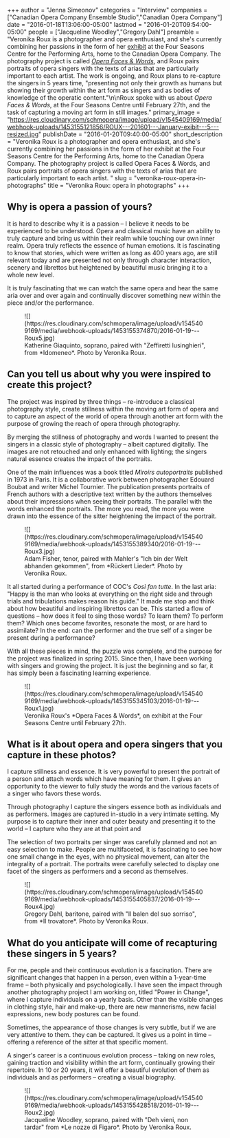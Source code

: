 +++
author = "Jenna Simeonov"
categories = "Interview"
companies = ["Canadian Opera Company Ensemble Studio","Canadian Opera Company"]
date = "2016-01-18T13:06:00-05:00"
lastmod = "2016-01-20T09:54:00-05:00"
people = ["Jacqueline Woodley","Gregory Dahl"]
preamble = "Veronika Roux is a photographer and opera enthusiast, and she's currently combining her passions in the form of her [exhibit](http://www.operafacesandwords.com/index) at the Four Seasons Centre for the Performing Arts, home to the Canadian Opera Company. The photography project is called [*Opera Faces & Words*](http://www.operafacesandwords.com/index), and Roux pairs portraits of opera singers with the texts of arias that are particularly important to each artist. The work is ongoing, and Roux plans to re-capture the singers in 5 years time, \"presenting not only their growth as humans but showing their growth within the art form as singers and as bodies of knowledge of the operatic content.\"\n\nRoux spoke with us about *Opera Faces & Words*, at the Four Seasons Centre until February 27th, and the task of capturing a moving art form in still images."
primary_image = "https://res.cloudinary.com/schmopera/image/upload/v1545409169/media/webhook-uploads/1453155121856/ROUX---201601---January-exibit---5---resized.jpg"
publishDate = "2016-01-20T09:40:00-05:00"
short_description = "Veronika Roux is a photographer and opera enthusiast, and she&#039;s currently combining her passions in the form of her exhibit at the Four Seasons Centre for the Performing Arts, home to the Canadian Opera Company. The photography project is called Opera Faces &amp; Words, and Roux pairs portraits of opera singers with the texts of arias that are particularly important to each artist. "
slug = "veronika-roux-opera-in-photographs"
title = "Veronika Roux: opera in photographs"
+++

## Why is opera a passion of yours?

It is hard to describe why it is a passion – I believe it needs to be experienced to be understood. Opera and classical music have an ability to truly capture and bring us within their realm while touching our own inner realm. Opera truly reflects the essence of human emotions. It is fascinating to know that stories, which were written as long as 400 years ago, are still relevant today and are presented not only through character interaction, scenery and librettos but heightened by beautiful music bringing it to a whole new level. 

It is truly fascinating that we can watch the same opera and hear the same aria over and over again and continually discover something new within the piece and/or the performance.

<figure data-type="image">![](https://res.cloudinary.com/schmopera/image/upload/v1545409169/media/webhook-uploads/1453155374870/2016-01-19---Roux5.jpg)
<figcaption>Katherine Giaquinto, soprano, paired with "Zeffiretti lusinghieri", from *Idomeneo*. Photo by Veronika Roux.</figcaption>
</figure>

## Can you tell us about why you were inspired to create this project?

The project was inspired by three things – re-introduce a classical photography style, create stillness within the moving art form of opera and to capture an aspect of the world of opera through another art form with the purpose of growing the reach of opera through photography.

By merging the stillness of photography and words I wanted to present the singers in a classic style of photography – albeit captured digitally. The images are not retouched and only enhanced with lighting; the singers natural essence creates the impact of the portraits. 

One of the main influences was a book titled *Miroirs autoportraits* published in 1973 in Paris. It is a collaborative work between photographer Edouard Boubat and writer Michel Tournier. The publication presents portraits of French authors with a descriptive text written by the authors themselves about their impressions when seeing their portraits. The parallel with the words enhanced the portraits. The more you read, the more you were drawn into the essence of the sitter heightening the impact of the portrait. 

<figure data-type="image">![](https://res.cloudinary.com/schmopera/image/upload/v1545409169/media/webhook-uploads/1453155389340/2016-01-19---Roux3.jpg)
<figcaption>Adam Fisher, tenor, paired with Mahler's "Ich bin der Welt abhanden gekommen", from *Rückert Lieder*. Photo by Veronika Roux.</figcaption>
</figure>

It all started during a performance of COC's *Così fan tutte*. In the last aria: "Happy is the man who looks at everything on the right side and through trials and tribulations makes reason his guide." It made me stop and think about how beautiful and inspiring librettos can be. This started a flow of questions – how does it feel to sing those words? To learn them? To perform them?  Which ones become favorites, resonate the most, or are hard to assimilate? In the end: can the performer and the true self of a singer be present during a performance?

With all these pieces in mind, the puzzle was complete, and the purpose for the project was finalized in spring 2015. Since then, I have been working with singers and growing the project. It is just the beginning and so far, it has simply been a fascinating learning experience.

<figure data-type="image">![](https://res.cloudinary.com/schmopera/image/upload/v1545409169/media/webhook-uploads/1453155345103/2016-01-19---Roux1.jpg)
<figcaption>Veronika Roux's *Opera Faces & Words*, on exhibit at the Four Seasons Centre until February 27th.</figcaption>
</figure>

##  What is it about opera and opera singers that you capture in these photos?

I capture stillness and essence. It is very powerful to present the portrait of a person and attach words which have meaning for them. It gives an opportunity to the viewer to fully study the words and the various facets of a singer who favors these words.

Through photography I capture the singers essence both as individuals and as performers. Images are captured in-studio in a very intimate setting. My purpose is to capture their inner and outer beauty and presenting it to the world – I capture who they are at that point and 

The selection of two portraits per singer was carefully planned and not an easy selection to make. People are multifaceted, it is fascinating to see how one small change in the eyes, with no physical movement, can alter the integrality of a portrait. The portraits were carefully selected to display one facet of the singers as performers and a second as themselves.

<figure data-type="image">![](https://res.cloudinary.com/schmopera/image/upload/v1545409169/media/webhook-uploads/1453155405837/2016-01-19---Roux4.jpg)
<figcaption>Gregory Dahl, baritone, paired with "Il balen del suo sorriso", from *Il trovatore*. Photo by Veronika Roux.</figcaption>
</figure>

## What do you anticipate will come of recapturing these singers in 5 years?

For me, people and their continuous evolution is a fascination. There are significant changes that happen in a person, even within a 1-year-time frame  – both physically and psychologically. I have seen the impact through another photography project I am working on, titled "Power in Change", where I capture individuals on a yearly basis. Other than the visible changes in clothing style, hair and make-up, there are new mannerisms, new facial expressions, new body postures can be found.  

Sometimes, the appearance of those changes is very subtle, but if we are very attentive to them. they can be captured. It gives us a point in time – offering a reference of the sitter at that specific moment.

A singer's career is a continuous evolution process – taking on new roles, gaining traction and visibility within the art form, continually growing their repertoire. In 10 or 20 years, it will offer a beautiful evolution of them as individuals and as performers – creating a visual biography.

<figure data-type="image">![](https://res.cloudinary.com/schmopera/image/upload/v1545409169/media/webhook-uploads/1453155428518/2016-01-19---Roux2.jpg)
<figcaption>Jacqueline Woodley, soprano, paired with "Deh vieni, non tardar" from *Le nozze di Figaro*. Photo by Veronika Roux.</figcaption>
</figure>

